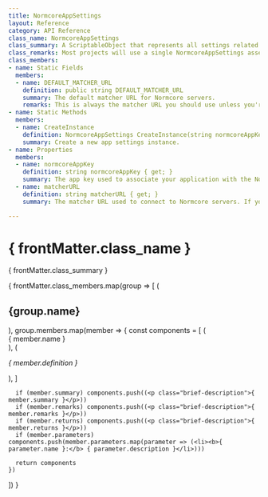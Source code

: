 ```yaml
---
title: NormcoreAppSettings
layout: Reference
category: API Reference
class_name: NormcoreAppSettings
class_summary: A ScriptableObject that represents all settings related to a single Normcore application.
class_remarks: Most projects will use a single NormcoreAppSettings asset, but multiple can be created if you need to use multiple app keys, or you have development, staging, and production Normcore Private servers.
class_members:
- name: Static Fields
  members:
  - name: DEFAULT_MATCHER_URL
    definition: public string DEFAULT_MATCHER_URL
    summary: The default matcher URL for Normcore servers.
    remarks: This is always the matcher URL you should use unless you're using Normcore Private.
- name: Static Methods
  members:
  - name: CreateInstance
    definition: NormcoreAppSettings CreateInstance(string normcoreAppKey, string matcherURL = wss://normcore-matcher.normcore.io:3000)
    summary: Create a new app settings instance.
- name: Properties
  members:
  - name: normcoreAppKey
    definition: string normcoreAppKey { get; }
    summary: The app key used to associate your application with the Normcore servers.
  - name: matcherURL
    definition: string matcherURL { get; }
    summary: The matcher URL used to connect to Normcore servers. If you're using Normcore Private Cloud or On-Premises, make sure this points to your Normcore Private matcher service.

---
```

# { frontMatter.class_name }

{ frontMatter.class_summary }

{
  frontMatter.class_members.map(group => [
    (<h2>{group.name}</h2>),
    group.members.map(member => {
      const components = [
        (<div class="prop-title">{ member.name }</div>),
        (<p class="prop-definition"><i>{ member.definition }</i></p>),
      ]

      if (member.summary) components.push((<p class="brief-description">{ member.summary }</p>))
      if (member.remarks) components.push((<p class="brief-description">{ member.remarks }</p>))
      if (member.returns) components.push((<p class="brief-description">{ member.returns }</p>))
      if (member.parameters) components.push(member.parameters.map(parameter => (<li><b>{ parameter.name }:</b> { parameter.description }</li>)))

      return components
    })
  ])
}
